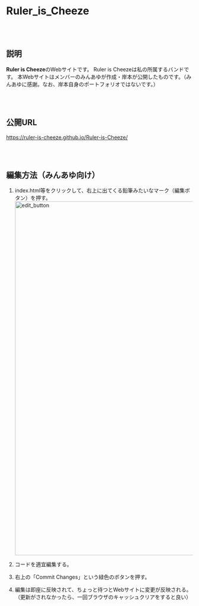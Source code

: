 # Ruler_is_Cheeze

<br></br>

## 説明
**Ruler is Cheeze**のWebサイトです。
Ruler is Cheezeは私の所属するバンドです。
本Webサイトはメンバーのみんあゆが作成・岸本が公開したものです。（みんあゆに感謝。なお、岸本自身のポートフォリオではないです。）

<br></br>

## 公開URL
https://ruler-is-cheeze.github.io/Ruler-is-Cheeze/


<br></br>

## 編集方法（みんあゆ向け）
1. index.html等をクリックして、右上に出てくる鉛筆みたいなマーク（編集ボタン）を押す。<img width="953" alt="edit_button" src="https://github.com/ykishimotoy/Ruler_is_Cheeze/assets/59186644/c7567d87-1685-467c-a67d-5a17eab08ce2">

2. コードを適宜編集する。
3. 右上の「Commit Changes」という緑色のボタンを押す。
4. 編集は即座に反映されて、ちょっと待つとWebサイトに変更が反映される。（更新がされなかったら、一回ブラウザのキャッシュクリアをすると良い）
